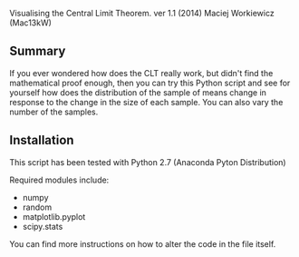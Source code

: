 Visualising the Central Limit Theorem.
ver 1.1 (2014) Maciej Workiewicz (Mac13kW)

Summary
------------------------------
If you ever wondered how does the CLT really work, but didn't find the
mathematical proof enough, then you can try this Python script and see for
yourself how does the distribution of the sample of means change in response
to the change in the size of each sample. You can also vary the number of
the samples.

Installation
----------------------
This script has been tested with Python 2.7 (Anaconda Pyton Distribution)

Required modules include:
- numpy
- random
- matplotlib.pyplot
- scipy.stats

You can find more instructions on how to alter the code in the file
itself.
